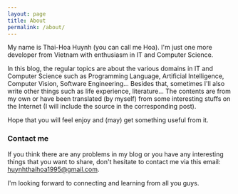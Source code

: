```yaml
---
layout: page
title: About
permalink: /about/
---
```


My name is Thai-Hoa Huynh (you can call me Hoa). I'm just one more developer from Vietnam with enthusiasm in IT and Computer Science.

In this blog, the regular topics are about the various domains in IT and Computer Science such as Programming Language, Artificial Intelligence, Computer Vision, Software Engineering... Besides that, sometimes I'll also write other things such as life experience, literature... The contents are from my own or have been translated (by myself) from some interesting stuffs on the Internet (I will include the source in the corresponding post).

Hope that you will feel enjoy and (may) get something useful from it. 

### Contact me
If you think there are any problems in my blog or you have any interesting things that you want to share, don't hesitate to contact me via this email: [huynhthaihoa1995@gmail.com](mailto:huynhthaihoa1995@gmail.com).

I'm looking forward to connecting and learning from all you guys.
